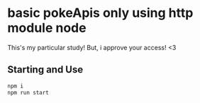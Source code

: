 # basic pokeApis only using http module node

This's my particular study! But, i approve your access! <3

## Starting and Use

``` bash
npm i 
npm run start
```
